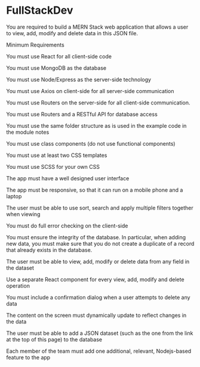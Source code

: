 # FullStackDev

You are required to build a MERN Stack web application that allows a user to view, add, modify and delete data in this JSON file. 

Minimum Requirements

You must use React for all client-side code

You must use MongoDB as the database

You must use Node/Express as the server-side technology

You must use Axios on client-side for all server-side communication

You must use Routers on the server-side for all client-side communication. 

You must use Routers and a RESTful API for database access

You must use the same folder structure as is used in the example code in the module notes

You must use class components (do not use functional components)

You must use at least two CSS templates

You must use SCSS for your own CSS

The app must have a well designed user interface

The app must be responsive, so that it can run on a mobile phone and a laptop

The user must be able to use sort, search and apply multiple filters together when viewing

You must do full error checking on the client-side

You must ensure the integrity of the database. In particular, when adding new data, you must make sure that you do not create a duplicate of a record that already exists in the database.

The user must be able to view, add, modify or delete data from any field in the dataset

Use a separate React component for every view, add, modify and delete operation

You must include a confirmation dialog when a user attempts to delete any data

The content on the screen must dynamically update to reflect changes in the data

The user must be able to add a JSON dataset (such as the one from the link at the top of this page) to the database

Each member of the team must add one additional, relevant, Nodejs-based feature to the app

